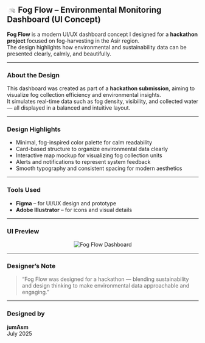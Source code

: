 <h2>
  <img src="https://github.com/jumAsm/FogFlow-UI/blob/main/Fflow_icon.png?raw=true" alt="Fog Icon" width="24" style="vertical-align: middle;"/>
  Fog Flow – Environmental Monitoring Dashboard (UI Concept)
</h2>

**Fog Flow** is a modern UI/UX dashboard concept I designed for a **hackathon project** focused on fog-harvesting in the Asir region.  
The design highlights how environmental and sustainability data can be presented clearly, calmly, and beautifully.

---

### About the Design

This dashboard was created as part of a **hackathon submission**, aiming to visualize fog collection efficiency and environmental insights.  
It simulates real-time data such as fog density, visibility, and collected water — all displayed in a balanced and intuitive layout.

---

### Design Highlights

- Minimal, fog-inspired color palette for calm readability  
- Card-based structure to organize environmental data clearly  
- Interactive map mockup for visualizing fog collection units  
- Alerts and notifications to represent system feedback  
- Smooth typography and consistent spacing for modern aesthetics  

---

### Tools Used

- **Figma** – for UI/UX design and prototype  
- **Adobe Illustrator** – for icons and visual details  

---

### UI Preview

<p align="center">
  <img src="https://github.com/jumAsm/FogFlow-UI/blob/main/Fflow_view.png?raw=true" alt="Fog Flow Dashboard" width="800"/>
</p>

---

### Designer’s Note

> “Fog Flow was designed for a hackathon  — blending sustainability and design thinking to make environmental data approachable and engaging.”

---

### Designed by

**jumAsm**  
July 2025
